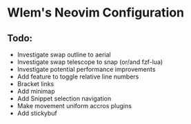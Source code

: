 # Wlem's Neovim Configuration

## Todo:
* Investigate swap outline to aerial 
* Investigate swap telescope to snap (or/and fzf-lua)
* Investigate potential performance improvements
* Add feature to toggle relative line numbers
* Bracket links
* Add minimap
* Add Snippet selection navigation
* Make movement uniform accros plugins
* Add stickybuf
